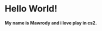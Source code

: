 # Hello World!
<h4>My name is Mawrody and i love play in cs2.</h4>
<img href='https://avatars.dzeninfra.ru/get-zen_doc/53963/pub_650c5816dcff1731998af0a3_650c583c983b547919913e45/scale_1200'>
